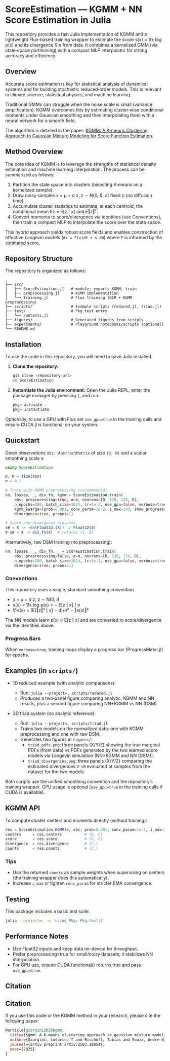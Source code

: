 # ScoreEstimation — KGMM + NN Score Estimation in Julia

This repository provides a fast Julia implementation of KGMM and a lightweight Flux-based training wrapper to estimate the score s(x) = ∇x log p(x) and its divergence ∇·s from data. It combines a kernelized GMM (via state‑space partitioning) with a compact MLP interpolator for strong accuracy and efficiency.

## Overview

Accurate score estimation is key for statistical analysis of dynamical systems and for building stochastic reduced‑order models. This is relevant in climate science, statistical physics, and machine learning.

Traditional GMMs can struggle when the noise scale is small (variance amplification). KGMM overcomes this by estimating cluster‑wise conditional moments under Gaussian smoothing and then interpolating them with a neural network for a smooth field.

The algorithm is detailed in the paper: [KGMM: A K-means Clustering Approach to Gaussian Mixture Modeling for Score Function Estimation](https://arxiv.org/abs/2503.18054).

## Method Overview

The core idea of KGMM is to leverage the strengths of statistical density estimation and machine learning interpolation. The process can be summarized as follows:

1.  Partition the state space into clusters (bisecting K‑means on a kernelized sample).
2.  Draw noisy samples x = μ + σ z, z ∼ N(0, I), at fixed σ (no diffusion time).
3.  Accumulate cluster statistics to estimate, at each centroid, the conditional mean Ez = E[z | x] and E‖z‖².
4.  Convert moments to score/divergence via identities (see Conventions), then train a compact MLP to interpolate the score over the state space.

This hybrid approach yields robust score fields and enables construction of effective Langevin models (`dx = F(x)dt + s dW`) where `F` is informed by the estimated score.

## Repository Structure

The repository is organized as follows:

```
.
├── src/
│   ├── ScoreEstimation.jl   # module; exports KGMM, train
│   ├── preprocessing.jl     # KGMM implementation
│   └── training.jl          # Flux training (DSM + KGMM preprocessing)
├── scripts/                 # Example scripts (reduced.jl, triad.jl)
├── test/                    # Pkg.test entry
│   └── runtests.jl
├── figures/                 # Generated figures from scripts
├── experiments/             # Playground notebooks/scripts (optional)
└── README.md
```

## Installation

To use the code in this repository, you will need to have Julia installed.

1.  **Clone the repository:**
    ```bash
    git clone <repository-url>
    cd ScoreEstimation
    ```

2.  **Instantiate the Julia environment:**
    Open the Julia REPL, enter the package manager by pressing `]`, and run:
    ```julia
    pkg> activate .
    pkg> instantiate
    ```

Optionally, to use a GPU with Flux set `use_gpu=true` in the training calls and ensure CUDA.jl is functional on your system.

## Quickstart

Given observations `obs::AbstractMatrix` of size `(D, N)` and a scalar smoothing scale `σ`:

```julia
using ScoreEstimation

D, N = size(obs)
σ = 0.1

# Train with KGMM preprocessing (recommended)
nn, losses, _, div_fn, kgmm = ScoreEstimation.train(
    obs; preprocessing=true, σ=σ, neurons=[D, 128, 128, D],
    n_epochs=200, batch_size=1024, lr=1e-3, use_gpu=false, verbose=true,
    kgmm_kwargs=(prob=0.001, conv_param=1e-2, i_max=100, show_progress=false),
    divergence=true, probes=1)

# Score and divergence closures
sθ = X -> -nn(Float32.(X)) ./ Float32(σ)
∇·sθ = X -> div_fn(X)  # returns (1, B)
```

Alternatively, raw DSM training (no preprocessing):

```julia
nn, losses, _, div_fn, _ = ScoreEstimation.train(
    obs; preprocessing=false, σ=σ, neurons=[D, 128, 128, D],
    n_epochs=200, batch_size=1024, lr=1e-3, use_gpu=false, verbose=true,
    divergence=true, probes=1)
```

### Conventions

This repository uses a single, standard smoothing convention

- x = μ + σ z, z ∼ N(0, I)
- s(x) = ∇x log p(x) = − E[z | x] / σ
- ∇·s(x) = (E[‖z‖² | x] − d)/σ² − ‖s(x)‖²

The NN models learn ε̂(x) ≈ E[z | x] and are converted to score/divergence via the identities above.

### Progress Bars

When `verbose=true`, training loops display a progress bar (ProgressMeter.jl) for epochs.

## Examples (in `scripts/`)

- 1D reduced example (with analytic comparisons):
  - Run: `julia --project=. scripts/reduced.jl`
  - Produces a two‑panel figure comparing analytic, KGMM and NN results, plus a second figure comparing NN+KGMM vs NN (DSM).

- 3D triad system (no analytic reference):
  - Run: `julia --project=. scripts/triad.jl`
  - Trains two models on the normalized data: one with KGMM preprocessing and one with raw DSM.
  - Generates two figures in `figures/`:
    - `triad_pdfs.png`: three panels (X/Y/Z) showing the true marginal PDFs (from data) vs PDFs generated by the two learned score models via Langevin simulation (NN+KGMM and NN (DSM)).
    - `triad_divergences.png`: three panels (X/Y/Z) comparing the estimated divergences `∇·sθ` evaluated at samples from the dataset for the two models.

Both scripts use the unified smoothing convention and the repository’s training wrapper. GPU usage is optional (`use_gpu=true` in the training calls if CUDA is available).

## KGMM API

To compute cluster centers and moments directly (without training):

```julia
res = ScoreEstimation.KGMM(σ, obs; prob=0.001, conv_param=1e-2, i_max=100, show_progress=false)
centers     = res.centers          # (D, C)
score       = res.score            # (D, C)
divergence  = res.divergence       # (C,)
counts      = res.counts           # (C,)
```

### Tips
- Use the returned `counts` as sample weights when supervising on centers (the training wrapper does this automatically).
- Increase `i_max` or tighten `conv_param` for stricter EMA convergence.

## Testing

This package includes a basic test suite.

```bash
julia --project=. -e 'using Pkg; Pkg.test()'
```

## Performance Notes

- Use Float32 inputs and keep data on-device for throughput.
- Prefer preprocessing=true for small/noisy datasets; it stabilizes NN interpolation.
- For GPU use, ensure CUDA.functional() returns true and pass `use_gpu=true`.

## Citation

## Citation

If you use this code or the KGMM method in your research, please cite the following paper:

```bibtex
@article{giorgini2025kgmm,
  title={Kgmm: A k-means clustering approach to gaussian mixture modeling for score function estimation},
  author={Giorgini, Ludovico T and Bischoff, Tobias and Souza, Andre N},
  journal={arXiv preprint arXiv:2503.18054},
  year={2025}
}
```
